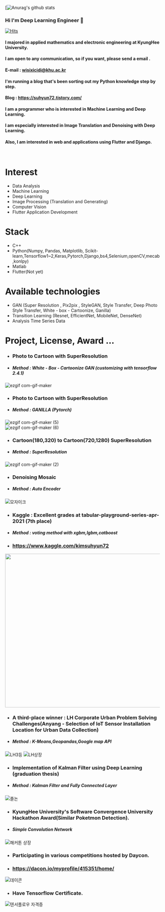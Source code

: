   [![Anurag's github stats](https://github-readme-stats.vercel.app/api?username=iwillbeaprogramer&show_icons=true&theme=dark)

 ### Hi I'm Deep Learning  Engineer    👋    

<!--
**iwillbeaprogramer/iwillbeaprogramer** is a ✨ _special_ ✨ repository because its `README.md` (this file) appears on your GitHub profile.

Here are some ideas to get you started:

- 🔭 I’m currently working on ...
- 🌱 I’m currently  learning ...
- 👯 I’m looking to collaborate on ...
- 🤔 I’m looking for help with ...
- 💬 Ask me about ...
- 📫 How to reach me: ...
- 😄 Pronouns: ...
- ⚡ Fun fact: ...
-->

[![Hits](https://hits.seeyoufarm.com/api/count/incr/badge.svg?url=https%3A%2F%2Fgithub.com%2Fiwillbeaprogramer&count_bg=%2379C83D&title_bg=%23555555&icon=&icon_color=%23E7E7E7&title=hits&edge_flat=false)](https://hits.seeyoufarm.com)

#### I majored in applied mathematics and electronic engineering at KyungHee University.<br>
#### I am open to any communication, so if you want, please send a email .<br>
#### E-mail  :  wisixicidi@khu.ac.kr<br>
#### I'm running a blog that's been sorting out my Python knowledge step by step.<br>
#### Blog : https://suhyun72.tistory.com/ <br>
#### I am a programmer who is interested in Machine Learning and Deep Learning.<br>
#### I am especially interested in Image Translation and Denoising with Deep Learning.<br>
#### Also, I am interested in web and applications using Flutter and Django.<br><br><br>
# Interest
- Data  Analysis
- Machine  Learning
- Deep  Learning
- Image  Processing (Translation and Generating)
- Computer  Vision
- Flutter  Application Development

# Stack
- C++
- Python(Numpy, Pandas, Matplotlib, Scikit-learn,Tensorflow1~2,Keras,Pytorch,Django,bs4,Selenium,openCV,mecab,konlpy)
- Matlab
- Flutter(Not yet)



# Available technologies

- GAN (Super Resolution , Pix2pix , StyleGAN, Style Transfer, Deep Photo Style Transfer, White - box - Cartoonize, Ganilla)
- Transition Learning (Resnet, EfficientNet, MobileNet, DenseNet)
- Analysis Time Series  Data



# Project, License, Award ...
- ### Photo to Cartoon with SuperResolution
- ##### Method : White - Box - Cartoonize GAN (customizing with tensorflow 2.4.1)
![ezgif com-gif-maker](https://user-images.githubusercontent.com/70966332/119854425-05c2bc00-bf4c-11eb-9031-34fb3c190bc9.gif)
- ### Photo to Cartoon with SuperResolution
- ##### Method : GANILLA (Pytorch)
![ezgif com-gif-maker (5)](https://user-images.githubusercontent.com/70966332/122503122-da0a9180-d032-11eb-9bc4-d486b4d73f56.gif)</br>
![ezgif com-gif-maker (6)](https://user-images.githubusercontent.com/70966332/122525080-d3404680-d053-11eb-9beb-7caaa9e2d321.gif)

- ### Cartoon(180,320) to Cartoon(720,1280) SuperResolution
- ##### Method : SuperResolution
![ezgif com-gif-maker (2)](https://user-images.githubusercontent.com/70966332/119935426-73113400-bfc2-11eb-9592-ae960a499606.gif)
- ### Denoising Mosaic
- ##### Method : Auto Encoder
![모자이크](https://user-images.githubusercontent.com/70966332/117667300-bb1d1200-b1df-11eb-98f4-f627c5970bfb.png)

- ### Kaggle : Excellent grades at tabular-playground-series-apr-2021 (7th place)
- ##### Method : voting method with xgbm,lgbm,catboost
- ### https://www.kaggle.com/kimsuhyun72
<image src = https://user-images.githubusercontent.com/70966332/117254239-233bc300-ae83-11eb-9cef-f4947cd0970f.PNG height = "500" width = "750">
  
- ### A third-place winner : LH Corporate Urban Problem Solving Challenges(Anyang - Selection of IoT Sensor Installation Location for Urban Data Collection)
- ##### Method : K-Means,Geopandas,Google map API
![LH3등](https://user-images.githubusercontent.com/70966332/117117194-38a0e680-adca-11eb-8414-15bc2a3498cd.jpg)
![LH상장](https://user-images.githubusercontent.com/70966332/117572931-2d262600-b110-11eb-86fa-6907c7bdbdda.jpg)
- ### Implementation of Kalman Filter using Deep Learning (graduation thesis)
- ##### Method : Kalman Filter and Fully Connected Layer
![졸논](https://user-images.githubusercontent.com/70966332/117117190-38085000-adca-11eb-96b5-1c2468002c1e.png)
- ### KyungHee University's Software Convergence University Hackathon Award(Similar Poketmon Detection).
- ##### Simple Convolution Network
![해커톤 상장](https://user-images.githubusercontent.com/70966332/117572930-2bf4f900-b110-11eb-9ff4-2f9f0812ed7d.jpg)
- ### Participating in various competitions hosted by Daycon.
- ### https://dacon.io/myprofile/415351/home/
![데이콘](https://user-images.githubusercontent.com/70966332/117117192-38085000-adca-11eb-8cbc-45ec7125e29e.PNG)
- ### Have Tensorflow Certificate.
![텐서플로우 자격증](https://user-images.githubusercontent.com/70966332/117338599-b9023d00-aed9-11eb-84bb-53a2eaec46a6.png)


